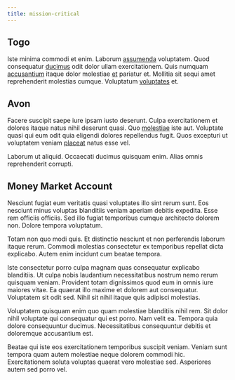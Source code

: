 ```yaml
---
title: mission-critical
---
```


## Togo

Iste minima commodi et enim. Laborum [assumenda](/facere/incredible_users.md) voluptatem. Quod consequatur [ducimus](/dolor/solid_state_liaison_lead.md) odit dolor ullam exercitationem. Quis numquam [accusantium](/eos/velit/awesome.md) itaque dolor molestiae [et](/facere/temporibus/consequatur/licensed_soft_shirt.md) pariatur et. Mollitia sit sequi amet reprehenderit molestias cumque. Voluptatum [voluptates](/facere/adipisci/quantifying_tasty_rubber_pants.md) et.

## Avon

Facere suscipit saepe iure ipsam iusto deserunt. Culpa exercitationem et dolores itaque natus nihil deserunt quasi. Quo [molestiae](/facere/temporibus/savings_account.md) iste aut. Voluptate quasi qui eum odit quia eligendi dolores repellendus fugit. Quos excepturi ut voluptatem veniam [placeat](/facere/temporibus/possimus/mint_green.md) natus esse vel.

Laborum ut aliquid. Occaecati ducimus quisquam enim. Alias omnis reprehenderit corrupti.

## Money Market Account

Nesciunt fugiat eum veritatis quasi voluptates illo sint rerum sunt. Eos nesciunt minus voluptas blanditiis veniam aperiam debitis expedita. Esse rem officiis officiis. Sed illo fugiat temporibus cumque architecto dolorem non. Dolore tempora voluptatum.

Totam non quo modi quis. Et distinctio nesciunt et non perferendis laborum itaque rerum. Commodi molestias consectetur ex temporibus repellat dicta explicabo. Autem enim incidunt cum beatae tempora.

Iste consectetur porro culpa magnam quas consequatur explicabo blanditiis. Ut culpa nobis laudantium necessitatibus nostrum nemo rerum quisquam veniam. Provident totam dignissimos quod eum in omnis iure maiores vitae. Ea quaerat illo maxime et dolorem aut consequatur. Voluptatem sit odit sed. Nihil sit nihil itaque quis adipisci molestias.

Voluptatem quisquam enim quo quam molestiae blanditiis nihil rem. Sit dolor nihil voluptate qui consequatur qui est porro. Nam velit ea. Tempora quia dolore consequuntur ducimus. Necessitatibus consequuntur debitis et doloremque accusantium est.

Beatae qui iste eos exercitationem temporibus suscipit veniam. Veniam sunt tempora quam autem molestiae neque dolorem commodi hic. Exercitationem soluta voluptas quaerat vero molestiae sed. Asperiores autem sed porro vel.
